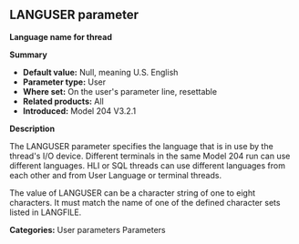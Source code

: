 ## LANGUSER parameter

**Language name for thread**

**Summary**

* **Default value:** Null, meaning U.S. English
* **Parameter type:** User
* **Where set:** On the user's parameter line, resettable
* **Related products:** All
* **Introduced:** Model 204 V3.2.1

**Description**

The LANGUSER parameter specifies the language that is in use by the thread's I/O device. Different terminals in the same Model 204 run can use different languages. HLI or SQL threads can use different languages from each other and from User Language or terminal threads.

The value of LANGUSER can be a character string of one to eight characters. It must match the name of one of the defined character sets listed in LANGFILE.

**Categories:** User parameters  Parameters
